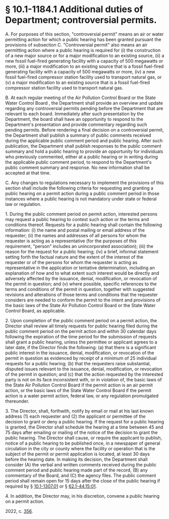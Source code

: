 # § 10.1-1184.1 Additional duties of Department; controversial permits.

<p>A. For purposes of this section, "controversial permit" means an air or water permitting action for which a public hearing has been granted pursuant the provisions of subsection C. "Controversial permit" also means an air permitting action where a public hearing is required for (i) the construction of a new major source or for a major modification to an existing source, (ii) a new fossil fuel-fired generating facility with a capacity of 500 megawatts or more, (iii) a major modification to an existing source that is a fossil fuel-fired generating facility with a capacity of 500 megawatts or more, (iv) a new fossil fuel-fired compressor station facility used to transport natural gas, or (v) a major modification to an existing source that is a fossil fuel-fired compressor station facility used to transport natural gas.</p><p>B. At each regular meeting of the Air Pollution Control Board or the State Water Control Board , the Department shall provide an overview and update regarding any controversial permits pending before the Department that are relevant to each board. Immediately after such presentation by the Department, the board shall have an opportunity to respond to the Department's presentation and provide commentary regarding such pending permits. Before rendering a final decision on a controversial permit, the Department shall publish a summary of public comments received during the applicable public comment period and public hearing. After such publication, the Department shall publish responses to the public comment summary and hold a public hearing to provide an opportunity for individuals who previously commented, either at a public hearing or in writing during the applicable public comment period, to respond to the Department's public comment summary and response. No new information shall be accepted at that time.</p><p>C. Any changes to regulations necessary to implement the provisions of this section shall include the following criteria for requesting and granting a public hearing on a permit action during a public comment period in those instances where a public hearing is not mandatory under state or federal law or regulation.</p><p>1. During the public comment period on permit action, interested persons may request a public hearing to contest such action or the terms and conditions thereof. Requests for a public hearing shall contain the following information: (i) the name and postal mailing or email address of the requester; (ii) the names and addresses of all persons for whom the requester is acting as a representative (for the purposes of this requirement, "person" includes an unincorporated association); (iii) the reason for the request for a public hearing; (iv) a brief, informal statement setting forth the factual nature and the extent of the interest of the requester or of the persons for whom the requester is acting as representative in the application or tentative determination, including an explanation of how and to what extent such interest would be directly and adversely affected by the issuance, denial, modification, or revocation of the permit in question; and (v) where possible, specific references to the terms and conditions of the permit in question, together with suggested revisions and alterations of those terms and conditions that the requester considers are needed to conform the permit to the intent and provisions of the basic laws of the State Air Pollution Control Board or the State Water Control Board, as applicable.</p><p>2. Upon completion of the public comment period on a permit action, the Director shall review all timely requests for public hearing filed during the public comment period on the permit action and within 30 calendar days following the expiration of the time period for the submission of requests shall grant a public hearing, unless the permittee or applicant agrees to a later date, if the Director finds the following: (a) that there is a significant public interest in the issuance, denial, modification, or revocation of the permit in question as evidenced by receipt of a minimum of 25 individual requests for a public hearing; (b) that the requesters raise substantial, disputed issues relevant to the issuance, denial, modification, or revocation of the permit in question; and (c) that the action requested by the interested party is not on its face inconsistent with, or in violation of, the basic laws of the State Air Pollution Control Board if the permit action is an air permit action, or the basic laws of the State Water Control Board if the permit action is a water permit action, federal law, or any regulation promulgated thereunder.</p><p>3. The Director, shall, forthwith, notify by email or mail at his last known address (1) each requester and (2) the applicant or permittee of the decision to grant or deny a public hearing. If the request for a public hearing is granted, the Director shall schedule the hearing at a time between 45 and 75 days after emailing or mailing of the notice of the decision to grant the public hearing. The Director shall cause, or require the applicant to publish, notice of a public hearing to be published once, in a newspaper of general circulation in the city or county where the facility or operation that is the subject of the permit or permit application is located, at least 30 days before the hearing date. In making its decision, the Department shall consider (A) the verbal and written comments received during the public comment period and public hearing made part of the record, (B) any commentary of the Board, and (C) the agency files. The public comment period shall remain open for 15 days after the close of the public hearing if required by § <a href='/vacode/10.1-1307.01/'>10.1-1307.01</a> or § <a href='/vacode/62.1-44.15:01/'>62.1-44.15:01</a>.</p><p>4. In addition, the Director may, in his discretion, convene a public hearing on a permit action.</p><p>2022, c. <a href='http://lis.virginia.gov/cgi-bin/legp604.exe?221+ful+CHAP0356'>356</a>.</p>